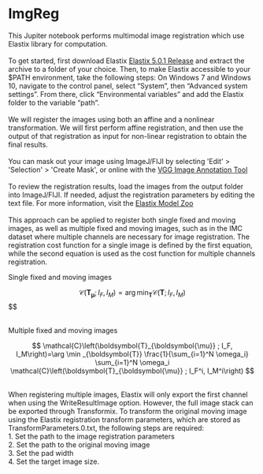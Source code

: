 # ImgReg
This Jupiter notebook performs multimodal image registration which use Elastix library for computation.
<br>
<br>
To get started, first download Elastix [Elastix 5.0.1 Release](https://github.com/SuperElastix/elastix/releases/tag/5.0.1) and extract the archive to a folder of your choice. Then, to make Elastix accessible to your $PATH environment, take the following steps: On Windows 7 and Windows 10, navigate to the control panel, select “System”, then “Advanced system settings”. From there, click “Environmental variables” and add the Elastix folder to the variable “path”.
<br>
<br>
We will register the images using both an affine and a nonlinear transformation. We will first perform affine registration, and then use the output of that registration as input for non-linear registration to obtain the final results.
<br>
<br>
You can mask out your image using ImageJ/FIJI by selecting 'Edit' > 'Selection' > 'Create Mask', or online with the [VGG Image Annotation Tool](https://www.robots.ox.ac.uk/~vgg/software/via/) 
<br>
<br>
To review the registration results, load the images from the output folder into ImageJ/FIJI. If needed, adjust the registration parameters by editing the text file. For more information, visit the [Elastix Model Zoo](https://elastix.lumc.nl/modelzoo/) 
<br>
<br>
This approach can be applied to register both single fixed and moving images, as well as multiple fixed and moving images, such as in the IMC dataset where multiple channels are necessary for image registration. The registration cost function for a single image is defined by the first equation, while the second equation is used as the cost function for multiple channels registration.


Single fixed and moving images
<br>

$$
\mathcal{C}\left(\boldsymbol{T}_{\boldsymbol{\mu}} ; I_F, I_M\right)=\arg \min _{\boldsymbol{T}} \mathcal{C}\left(\boldsymbol{T} ; I_F, I_M\right)
$$
$$

<br>
Multiple fixed and moving images
<br>

$$
\mathcal{C}\left(\boldsymbol{T}_{\boldsymbol{\mu}} ; I_F, I_M\right)=\arg \min _{\boldsymbol{T}} \frac{1}{\sum_{i=1}^N \omega_i} \sum_{i=1}^N \omega_i \mathcal{C}\left(\boldsymbol{T}_{\boldsymbol{\mu}} ; I_F^i, I_M^i\right)
$$

<br>
When registering multiple images, Elastix will only export the first channel when using the WriteResultImage option. However, the full image stack can be exported through Transformix. To transform the original moving image using the Elastix registration transform parameters, which are stored as TransformParameters.0.txt, the following steps are required:
<br>
1. Set the path to the image registration parameters
<br>
2. Set the path to the original moving image
<br>
3. Set the pad width
<br>
4. Set the target image size.
